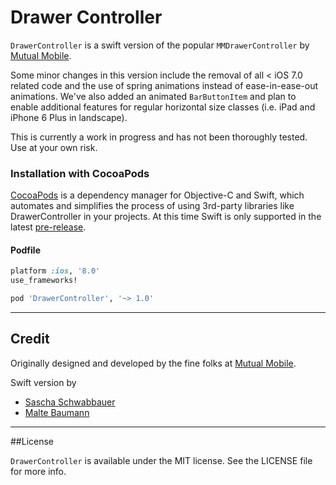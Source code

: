 # Drawer Controller

`DrawerController` is a swift version of the popular `MMDrawerController` by [Mutual Mobile](https://github.com/mutualmobile/MMDrawerController).

Some minor changes in this version include the removal of all < iOS 7.0 related code and the use of spring animations instead of ease-in-ease-out animations. We've also added an animated `BarButtonItem` and plan to enable additional features for regular horizontal size classes (i.e. iPad and iPhone 6 Plus in landscape).

This is currently a work in progress and has not been thoroughly tested. Use at your own risk.

### Installation with CocoaPods
[CocoaPods](http://cocoapods.org) is a dependency manager for Objective-C and Swift, which automates and simplifies the process of using 3rd-party libraries like DrawerController in your projects. At this time Swift is only supported in the latest [pre-release](http://blog.cocoapods.org/Pod-Authors-Guide-to-CocoaPods-Frameworks/).

#### Podfile

```ruby
platform :ios, '8.0'
use_frameworks!

pod 'DrawerController', '~> 1.0'
```

---
## Credit

Originally designed and developed by the fine folks at [Mutual Mobile](http://mutualmobile.com).

Swift version by

* [Sascha Schwabbauer](http://twitter.com/_saschas)
* [Malte Baumann](http://twitter.com/codingdivision)

---
##License

`DrawerController` is available under the MIT license. See the LICENSE file for more info.
